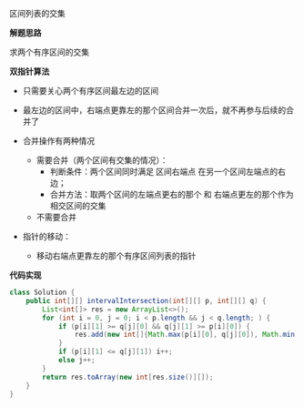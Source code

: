 区间列表的交集

**解题思路**

求两个有序区间的交集

**双指针算法**

- 只需要关心两个有序区间最左边的区间
- 最左边的区间中，右端点更靠左的那个区间合并一次后，就不再参与后续的合并了
- 合并操作有两种情况

  - 需要合并（两个区间有交集的情况）：
    - 判断条件：两个区间同时满足 区间右端点 在另一个区间左端点的右边；
    - 合并方法：取两个区间的左端点更右的那个 和 右端点更左的那个作为相交区间的交集
  - 不需要合并

- 指针的移动：
  - 移动右端点更靠左的那个有序区间列表的指针

**代码实现**

```java
class Solution {
    public int[][] intervalIntersection(int[][] p, int[][] q) {
        List<int[]> res = new ArrayList<>();
        for (int i = 0, j = 0; i < p.length && j < q.length; ) {
            if (p[i][1] >= q[j][0] && q[j][1] >= p[i][0]) {
                res.add(new int[]{Math.max(p[i][0], q[j][0]), Math.min(p[i][1], q[j][1])});
            }
            if (p[i][1] <= q[j][1]) i++;
            else j++;
        }
        return res.toArray(new int[res.size()][]);
    }
}
```
